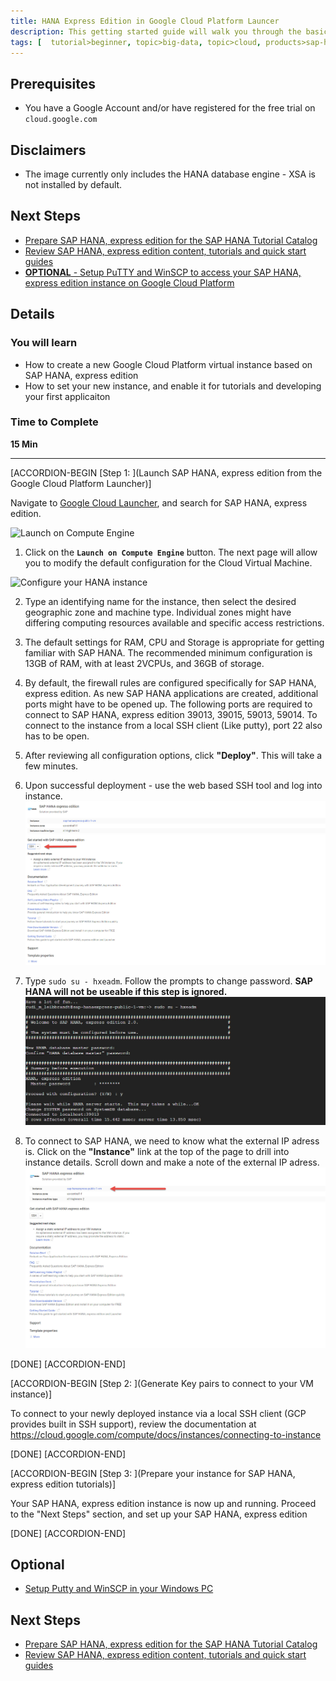 ```yaml
---
title: HANA Express Edition in Google Cloud Platform Launcer
description: This getting started guide will walk you through the basics of launching SAP HANA, express edition on Google Cloud Platform using the Launcher.
tags: [  tutorial>beginner, topic>big-data, topic>cloud, products>sap-hana\,-express-edition ]
---
```


## Prerequisites 
 - You have a Google Account and/or have registered for the free trial on `cloud.google.com`

## Disclaimers
- The image currently only includes the HANA database engine - XSA is not installed by default.   


## Next Steps
- [Prepare SAP HANA, express edition for the SAP HANA Tutorial Catalog](http://www.sap.com/developer/how-tos/2016/09/hxe-howto-tutorialprep.html)
- [Review SAP HANA, express edition content, tutorials and quick start guides](http://www.sap.com/developer/topics/sap-hana-express.html)
- [**OPTIONAL** - Setup PuTTY and WinSCP to access your SAP HANA, express edition instance on Google Cloud Platform](http://www.sap.com/developer/tutorials/hxe-gcp-setup-putty-winscp-windows.html)  



## Details

### You will learn  
 - How to create a new Google Cloud Platform virtual instance based on SAP HANA, express edition
 - How to set your new instance, and enable it for tutorials and developing your first applicaiton

### Time to Complete
**15 Min**

---

[ACCORDION-BEGIN [Step 1: ](Launch SAP HANA, express edition from the Google Cloud Platform Launcher)]

Navigate to [Google Cloud Launcher](https://console.cloud.google.com/launcher), and search for SAP HANA, express edition.


![Launch on Compute Engine](1.jpg)




1.  Click on the **`Launch on Compute Engine`** button.    The next page will allow you to modify the default configuration for the Cloud Virtual Machine.



![Configure your HANA instance](2.jpg)

2.  Type an identifying name for the instance, then select the desired geographic zone and machine type. Individual zones might have differing computing resources available and specific access restrictions.


3.  The default settings for RAM, CPU and Storage is appropriate for getting familiar with SAP HANA.    The recommended minimum configuration is 13GB of RAM, with at least 2VCPUs, and 36GB of storage.


4.  By default, the firewall rules are configured specifically for SAP HANA, express edition.  As new SAP HANA applications are created, additional ports might have to be opened up.   The following ports are required to connect to SAP HANA, express edition 39013, 39015, 59013, 59014.    To connect to the instance from a local SSH client (Like putty), port 22 also has to be open.


5.  After reviewing all configuration options, click **"Deploy"**.    This will take a few minutes.


6.  Upon successful deployment - use the web based SSH tool and log into instance.    
![SSH into instance](3.jpg)



7.  Type `sudo su - hxeadm`. Follow the prompts to change password.   **SAP HANA will not be useable if this step is ignored.**
![Initialize Password](4.jpg)

8.  To connect to SAP HANA, we need to know what the external IP adress is.  Click on the **"Instance"** link at the top of the page to drill into instance details.   Scroll down and make a note of the external IP adress.
![Access Instance details](5.jpg)


[DONE]
[ACCORDION-END]

[ACCORDION-BEGIN [Step 2: ](Generate Key pairs to connect to your VM instance)]

To connect to your newly deployed instance via a local SSH client (GCP provides built in SSH support), review the documentation at https://cloud.google.com/compute/docs/instances/connecting-to-instance


[DONE]
[ACCORDION-END]


[ACCORDION-BEGIN [Step 3: ](Prepare your instance for SAP HANA, express edition tutorials)]

Your SAP HANA, express edition instance is now up and running.  Proceed to the "Next Steps" section, and set up your SAP HANA, express edition


[DONE]
[ACCORDION-END]


## Optional
- [Setup Putty and WinSCP in your Windows PC](http://www.sap.com/developer/tutorials/hxe-gcp-setup-putty-winscp-windows.html)

## Next Steps
- [Prepare SAP HANA, express edition for the SAP HANA Tutorial Catalog](http://www.sap.com/developer/how-tos/2016/09/hxe-howto-tutorialprep.html)
- [Review SAP HANA, express edition content, tutorials and quick start guides](sap.com/developer/topics/sap-hana-express.html)

